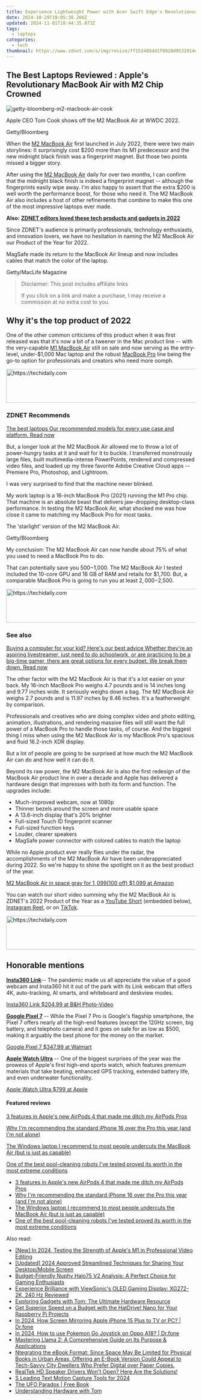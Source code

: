 ```yaml
---
title: Experience Lightweight Power with Acer Swift Edge's Revolutionary 4K OLED Display | In-Depth Review by ZDNet
date: 2024-10-29T19:05:38.266Z
updated: 2024-11-01T18:44:35.073Z
tags:
  - laptops
categories:
  - tech
thumbnail: https://www.zdnet.com/a/img/resize/ff152485dd1f0920d9532914df025e0812ed4764/2022/10/31/38fcdeee-fda0-4b7f-81b8-f140937dc6be/acer-swift-edge-display.jpg?auto=webp&fit=crop&frame=1&height=172&width=306
---
```


## The Best Laptops Reviewed : Apple's Revolutionary MacBook Air with M2 Chip Crowned

![getty-bloomberg-m2-macbook-air-cook](https://www.zdnet.com/a/img/resize/7fafd6f027fabee7283b714bc13a88152a298d4e/2022/12/27/37a15d37-f0d7-4179-92d3-560f68f514ef/getty-bloomberg-m2-macbook-air-cook.jpg?auto=webp&width=1280)

Apple CEO Tom Cook shows off the M2 MacBook Air at WWDC 2022.

Getty/Bloomberg

When the [M2 MacBook Air](https://buy.geni.us/Proxy.ashx?TSID=368250&GR%5FURL=https%3A%2F%2Fwww.amazon.com%2Fdp%2FB0B3C2R8MP%3Ftag%3Dzd-buy-button-20%26ascsubtag%3D%5F%5FCOM%5FCLICK%5FID%5F%5F%7Cd4f3244e-a7a4-4576-bbf5-65d2a79d96d2%7Cdtp&dtb=1) first launched in July 2022, there were two main storylines: It surprisingly cost $200 more than its M1 predecessor and the new midnight black finish was a fingerprint magnet. But those two points missed a bigger story. 

After using the [M2 MacBook Air](https://www.zdnet.com/article/apple-macbook-air-m2-2022-review/) daily for over two months, I can confirm that the midnight black finish is indeed a fingerprint magnet -- although the fingerprints easily wipe away. I'm also happy to assert that the extra $200 is well worth the performance boost, for those who need it. The M2 MacBook Air also includes a host of other refinements that combine to make this one of the most impressive laptops ever made. 

**Also:** [**ZDNET editors loved these tech products and gadgets in 2022**](https://www.zdnet.com/article/best-tech-products-2022/)

Since ZDNET's audience is primarily professionals, technology enthusiasts, and innovation lovers, we have no hesitation in naming the M2 MacBook Air our Product of the Year for 2022\. 

MagSafe made its return to the MacBook Air lineup and now includes cables that match the color of the laptop.

Getty/MacLife Magazine

>  Disclaimer: This post includes affiliate links
>
>  If you click on a link and make a purchase, I may receive a commission at no extra cost to you.
>

## Why it's the top product of 2022

One of the other common criticisms of this product when it was first released was that it's now a bit of a tweener in the Mac product line -- with the very-capable [M1 MacBook Air](https://go.shopyourlikes.com/pi/244cb3ab772a00eb37169c21806273bf37215920?afId=614548&afCampaignId=zd-%5F%5FCOM%5FCLICK%5FID%5F%5F-dtp&afCreativeId=2993&afPlacementId=2) still on sale and now serving as the entry-level, under-$1,000 Mac laptop and the robust [MacBook Pro](https://buy.geni.us/Proxy.ashx?TSID=368250&GR%5FURL=https%3A%2F%2Fwww.amazon.com%2F2022-Apple-MacBook-Laptop-chip%2Fdp%2FB0B3C57XLR%2F%3Ftag%3Dzd-buy-button-20%26ascsubtag%3D%5F%5FCOM%5FCLICK%5FID%5F%5F%7Cd4f3244e-a7a4-4576-bbf5-65d2a79d96d2%7Cdtp&dtb=1) line being the go-to option for professionals and creators who need more oomph. 

<!-- affiliate ads begin -->
<a href="https://ephamedtechinc.pxf.io/c/5597632/2136616/26400" target="_top" id="2136616">
  <img src="//a.impactradius-go.com/display-ad/26400-2136616" border="0" alt="https://techidaily.com" width="728" height="90"/>
</a>
<img height="0" width="0" src="https://ephamedtechinc.pxf.io/i/5597632/2136616/26400" style="position:absolute;visibility:hidden;" border="0" />
<!-- affiliate ads end -->

### **ZDNET** Recommends

[The best laptops Our recommended models for every use case and platform.  Read now](https://www.zdnet.com/article/best-laptop/)

But, a longer look at the M2 MacBook Air allowed me to throw a lot of power-hungry tasks at it and wait for it to buckle. I transferred monstrously large files, built multimedia-intense PowerPoints, rendered and compressed video files, and loaded up my three favorite Adobe Creative Cloud apps -- Premiere Pro, Photoshop, and Lightroom.

I was very surprised to find that the machine never blinked. 

My work laptop is a 16-inch MacBook Pro (2021) running the M1 Pro chip. That machine is an absolute beast that delivers jaw-dropping desktop-class performance. In testing the M2 MacBook Air, what shocked me was how close it came to matching my MacBook Pro for most tasks.

The 'starlight' version of the M2 MacBook Air.

Getty/Bloomberg

My conclusion: The M2 MacBook Air can now handle about 75% of what you used to need a MacBook Pro to do.

That can potentially save you $500-$1,000\. The M2 MacBook Air I tested included the 10-core GPU and 16 GB of RAM and retails for $1,700\. But, a comparable MacBook Pro is going to run you at least $2,000-$2,500.

<!-- affiliate ads begin -->
<a href="https://dhgate.sjv.io/c/5597632/1186864/12108" target="_top" id="1186864">
  <img src="//a.impactradius-go.com/display-ad/12108-1186864" border="0" alt="https://techidaily.com" width="728" height="90"/>
</a>
<img height="0" width="0" src="https://dhgate.sjv.io/i/5597632/1186864/12108" style="position:absolute;visibility:hidden;" border="0" />
<!-- affiliate ads end -->

### See also

[Buying a computer for your kid? Here's our best advice Whether they're an aspiring livestreamer, just need to do schoolwork, or are practicing to be a big-time gamer, there are great options for every budget. We break them down.  Read now](https://www.zdnet.com/article/how-to-choose-a-computer-for-your-child/)

The other factor with the M2 MacBook Air is that it's a lot easier on your back. My 16-inch MacBook Pro weighs 4.7 pounds and is 14 inches long and 9.77 inches wide. It seriously weighs down a bag. The M2 MacBook Air weighs 2.7 pounds and is 11.97 inches by 8.46 inches. It's a featherweight by comparison.

Professionals and creatives who are doing complex video and photo editing, animation, illustrations, and rendering massive files will still want the full power of a MacBook Pro to handle those tasks, of course. And the biggest thing I miss when using the M2 MacBook Air is my MacBook Pro's spacious and fluid 16.2-inch XDR display. 

But a lot of people are going to be surprised at how much the M2 MacBook Air can do and how well it can do it.

Beyond its raw power, the M2 MacBook Air is also the first redesign of the MacBook Air product line in over a decade and Apple has delivered a hardware design that impresses with both its form and function. The upgrades include:

* Much-improved webcam, now at 1080p
* Thinner bezels around the screen and more usable space
* A 13.6-inch display that's 20% brighter
* Full-sized Touch ID fingerprint scanner
* Full-sized function keys
* Louder, clearer speakers
* MagSafe power connector with colored cables to match the laptop

While no Apple product ever really flies under the radar, the accomplishments of the M2 MacBook Air have been underappreciated during 2022\. So we're happy to shine the spotlight on it as the best product of the year.

[M2 MacBook Air in space gray for $1,099 ($100 off) $1,099 at Amazon](https://buy.geni.us/Proxy.ashx?TSID=368250&GR%5FURL=https%3A%2F%2Fwww.amazon.com%2Fdp%2FB0B3C2R8MP%3Ftag%3Dzd-buy-button-20%26ascsubtag%3D%5F%5FCOM%5FCLICK%5FID%5F%5F%7Cd4f3244e-a7a4-4576-bbf5-65d2a79d96d2%7Cdtp&dtb=1)

You can watch our short video summing why the M2 MacBook Air is ZDNET's 2022 Product of the Year as a [YouTube Short](https://www.youtube.com/shorts/SlyOpp2rlKk) (embedded below), [Instagram Reel](https://www.instagram.com/reel/CmtsrSzqrrb/?hl=en), or on [TikTok](https://www.tiktok.com/@zdnet%5Fofficial/video/7182202897806019886).

<!-- affiliate ads begin -->
<a href="https://appsumo.8odi.net/c/5597632/2151870/7443" target="_top" id="2151870">
  <img src="//a.impactradius-go.com/display-ad/7443-2151870" border="0" alt="https://techidaily.com" width="728" height="90"/>
</a>
<img height="0" width="0" src="https://appsumo.8odi.net/i/5597632/2151870/7443" style="position:absolute;visibility:hidden;" border="0" />
<!-- affiliate ads end -->

## Honorable mentions

[**Insta360 Link**](https://www.zdnet.com/home-and-office/smart-office/insta360-link-review/)\-- The pandemic made us all appreciate the value of a good webcam and Insta360 hit it out of the park with its Link webcam that offers 4K, auto-tracking, AI smarts, and whiteboard and deskview modes.

[Insta360 Link $204.99 at B&H Photo-Video](https://www.bhphotovideo.com/c/product/1719900-REG/insta360%5Fcinstbj%5Fa%5Flink%5F4k%5Fai%5Fwebcam.html/BI/23252/KBID/28790/SID/zd-%5F%5FCOM%5FCLICK%5FID%5F%5F-dtp)

[**Google Pixel 7**](https://www.zdnet.com/article/google-pixel-7-pixel-7-pro-review/) \-- While the Pixel 7 Pro is Google's flagship smartphone, the Pixel 7 offers nearly all the high-end features (except the 120Hz screen, big battery, and telephoto camera) and it goes on sale for as low as $500, making it arguably the best phone for the money on the market.

[Google Pixel 7 $347.99 at Walmart](https://goto.walmart.com/c/5597632/568844/9383?veh=aff&sourceid=imp_000011112222333344&u=https%3A%2F%2Fwww.walmart.com%2Fip%2F1927042214&subId1=zd-__COM_CLICK_ID__-dtp)

[**Apple Watch Ultra**](https://www.zdnet.com/article/apple-watch-ultra-review/) \-- One of the biggest surprises of the year was the prowess of Apple's first high-end sports watch, which features premium materials that take beating, enhanced GPS tracking, extended battery life, and even underwater functionality.

[Apple Watch Ultra $799 at Apple](https://apple.sjv.io/c/159047/435031/7613?&sharedId=zdnet&u=https%3A%2F%2Fwww.apple.com%2Fshop%2Fbuy-watch%2Fapple-watch-ultra&subId1=zd-%5F%5FCOM%5FCLICK%5FID%5F%5F-dtp)

#### Featured reviews

[3 features in Apple's new AirPods 4 that made me ditch my AirPods Pros](https://www.zdnet.com/article/3-features-in-apples-new-airpods-4-that-made-me-ditch-my-airpods-pros/ "3 features in Apple's new AirPods 4 that made me ditch my AirPods Pros")

[Why I'm recommending the standard iPhone 16 over the Pro this year (and I'm not alone)](https://www.zdnet.com/article/why-im-recommending-the-standard-iphone-16-over-the-pro-this-year-and-im-not-alone/ "Why I'm recommending the standard iPhone 16 over the Pro this year (and I'm not alone)")

[The Windows laptop I recommend to most people undercuts the MacBook Air (but is just as capable)](https://www.zdnet.com/article/the-windows-laptop-i-recommend-to-most-people-undercuts-the-macbook-air-and-its-on-sale/ "The Windows laptop I recommend to most people undercuts the MacBook Air (but is just as capable)")

[One of the best pool-cleaning robots I've tested proved its worth in the most extreme conditions](https://www.zdnet.com/article/one-of-the-best-pool-cleaning-robots-ive-tested-is-450-off-for-prime-day/ "One of the best pool-cleaning robots I've tested proved its worth in the most extreme conditions")

* [3 features in Apple's new AirPods 4 that made me ditch my AirPods Pros](https://www.zdnet.com/article/3-features-in-apples-new-airpods-4-that-made-me-ditch-my-airpods-pros/ "3 features in Apple's new AirPods 4 that made me ditch my AirPods Pros")
* [Why I'm recommending the standard iPhone 16 over the Pro this year (and I'm not alone)](https://www.zdnet.com/article/why-im-recommending-the-standard-iphone-16-over-the-pro-this-year-and-im-not-alone/ "Why I'm recommending the standard iPhone 16 over the Pro this year (and I'm not alone)")
* [The Windows laptop I recommend to most people undercuts the MacBook Air (but is just as capable)](https://www.zdnet.com/article/the-windows-laptop-i-recommend-to-most-people-undercuts-the-macbook-air-and-its-on-sale/ "The Windows laptop I recommend to most people undercuts the MacBook Air (but is just as capable)")
* [One of the best pool-cleaning robots I've tested proved its worth in the most extreme conditions](https://www.zdnet.com/article/one-of-the-best-pool-cleaning-robots-ive-tested-is-450-off-for-prime-day/ "One of the best pool-cleaning robots I've tested proved its worth in the most extreme conditions")

<ins class="adsbygoogle"
     style="display:block"
     data-ad-format="autorelaxed"
     data-ad-client="ca-pub-7571918770474297"
     data-ad-slot="1223367746"></ins>

<ins class="adsbygoogle"
     style="display:block"
     data-ad-client="ca-pub-7571918770474297"
     data-ad-slot="8358498916"
     data-ad-format="auto"
     data-full-width-responsive="true"></ins>

<span class="atpl-alsoreadstyle">Also read:</span>
<div><ul>
<li><a href="https://fox-access.techidaily.com/new-in-2024-testing-the-strength-of-apples-m1-in-professional-video-editing/"><u>[New] In 2024, Testing the Strength of Apple's M1 in Professional Video Editing</u></a></li>
<li><a href="https://screen-mirroring-recording.techidaily.com/updated-2024-approved-streamlined-techniques-for-sharing-your-desktopmobile-screen/"><u>[Updated] 2024 Approved Streamlined Techniques for Sharing Your Desktop/Mobile Screen</u></a></li>
<li><a href="https://hardware-reviews.techidaily.com/budget-friendly-nuphy-halo75-v2-analysis-a-perfect-choice-for-gaming-enthusiasts/"><u>Budget-Friendly Nuphy Halo75 V2 Analysis: A Perfect Choice for Gaming Enthusiasts</u></a></li>
<li><a href="https://hardware-reviews.techidaily.com/experience-brilliance-with-viewsonics-oled-gaming-display-xg272-2k-240-hz-reviewed/"><u>Experience Brilliance with ViewSonic's OLED Gaming Display: XG272-2K, 240 Hz Reviewed</u></a></li>
<li><a href="https://hardware-reviews.techidaily.com/exploring-gadgets-with-tom-the-ultimate-hardware-resource/"><u>Exploring Gadgets with Tom: The Ultimate Hardware Resource</u></a></li>
<li><a href="https://hardware-reviews.techidaily.com/get-superior-speed-on-a-budget-with-the-hatdrive-nano-for-your-raspberry-pi-projects/"><u>Get Superior Speed on a Budget with the HatDrive! Nano for Your Raspberry Pi Projects</u></a></li>
<li><a href="https://screen-mirror.techidaily.com/in-2024-how-screen-mirroring-apple-iphone-15-plus-to-tv-or-pc-drfone-by-drfone-ios/"><u>In 2024, How Screen Mirroring Apple iPhone 15 Plus to TV or PC? | Dr.fone</u></a></li>
<li><a href="https://android-pokemon-go.techidaily.com/in-2024-how-to-use-pokemon-go-joystick-on-oppo-a18-drfone-by-drfone-virtual-android/"><u>In 2024, How to use Pokemon Go Joystick on Oppo A18? | Dr.fone</u></a></li>
<li><a href="https://tech-hub.techidaily.com/mastering-llama-2-a-comprehensive-guide-on-its-purpose-and-applications/"><u>Mastering Llama 2: A Comprehensive Guide on Its Purpose & Applications</u></a></li>
<li><a href="https://hardware-reviews.techidaily.com/ntegrating-the-ebook-format-since-space-may-be-limited-for-physical-books-in-urban-areas-offering-an-e-book-version-could-appeal-to-tech-savvy-city-dwellers23/"><u>Ntegrating the eBook Format: Since Space May Be Limited for Physical Books in Urban Areas, Offering an E-Book Version Could Appeal to Tech-Savvy City Dwellers Who Prefer Digital over Paper Copies.</u></a></li>
<li><a href="https://sound-issues.techidaily.com/1723015854889-realtek-hd-speaker-drivers-wont-open-here-are-the-solutions/"><u>RealTek HD Speaker Drivers Won't Open? Here Are the Solutions!</u></a></li>
<li><a href="https://video-ai-editor.techidaily.com/s-leading-text-motion-capture-tools-for-2024/"><u>S Leading Text Motion Capture Tools for 2024</u></a></li>
<li><a href="https://novels-ebooks.techidaily.com/211141750-9781591434894-the-ufo-paradox/"><u>The UFO Paradox | Free Book</u></a></li>
<li><a href="https://hardware-reviews.techidaily.com/understanding-hardware-with-tom/"><u>Understanding Hardware with Tom</u></a></li>
</ul></div>

